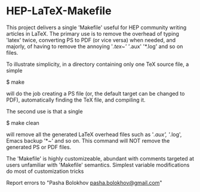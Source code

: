 HEP-LaTeX-Makefile
==================

This project delivers a single 'Makefile' useful for HEP community 
writing articles in LaTeX. The primary use is to remove the overhead
of typing 'latex' twice, converting PS to PDF (or vice versa) when needed,
and majorly, of having to remove the annoying '*.tex~' '*.aux' '*.log' 
and so on files.


To illustrate simplicity, in a directory containing only one TeX source file, 
a simple

$ make

will do the job creating a PS file (or, the default target can be changed to PDF),
automatically finding the TeX file, and compiling it. 


The second use is that a single 

$ make clean

will remove all the generated LaTeX overhead files such as '*.aux', '*.log',
Emacs backup '*~' and so on. This command will NOT remove the generated PS 
or PDF files.


The 'Makefile' is highly customizeable, abundant with comments targeted
at users unfamiliar with 'Makefile' semantics. Simplest variable modifications
do most of customization tricks


Report errors to "Pasha Bolokhov <pasha.bolokhov@gmail.com>"

